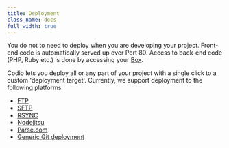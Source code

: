 ```yaml
---
title: Deployment
class_name: docs
full_width: true
---
```


You do not to need to deploy when you are developing your project. Front-end code is automatically served up over Port 80. Access to back-end code (PHP, Ruby etc.) is done by accessing your [Box](/docs/boxes/ext-access/).

Codio lets you deploy all or any part of your project with a single click to a custom 'deployment target'. Currently, we support deployment to the following platforms.

- [FTP](/docs/deployment/type-ftp/)
- [SFTP](/docs/deployment/type-sftp/)
- [RSYNC](/docs/deployment/type-rsync/)
- [Nodejitsu](/docs/deployment/type-nj/)
- [Parse.com](/docs/deployment/type-parse/)
- [Generic Git deployment](/docs/deployment/type-git/)

